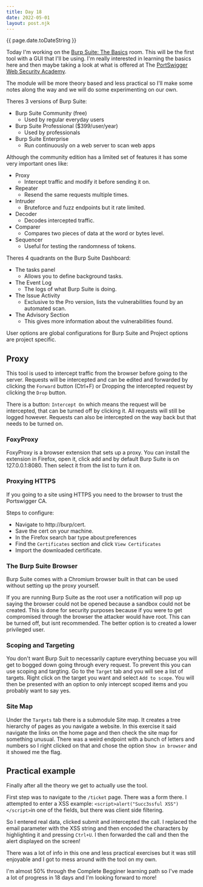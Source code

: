```yaml
---
title: Day 18
date: 2022-05-01
layout: post.njk
---
```


{{ page.date.toDateString }}

Today I'm working on the [Burp Suite: The Basics](https://tryhackme.com/room/burpsuitebasics) room. This will be the first tool with a GUI that I'll be using. I'm really interested in learning the basics here and then maybe taking a look at what is offered at The [PortSwigger Web Security Academy](https://portswigger.net/web-security).

The module will be more theory based and less practical so I'll make some notes along the way and we will do some experimenting on our own.

Theres 3 versions of Burp Suite:
- Burp Suite Community (free)
    - Used by regular everyday users
- Burp Suite Professional ($399/user/year)
    - Used by professionals
- Burp Suite Enterprise
    - Run continuously on a web server to scan web apps

Although the community edition has a limited set of features it has some very important ones like:
- Proxy
    - Intercept traffic and modify it before sending it on.
- Repeater
    - Resend the same requests multiple times.
- Intruder
    - Bruteforce and fuzz endpoints but it rate limited.
- Decoder
    - Decodes intercepted traffic.
- Comparer
    - Compares two pieces of data at the word or bytes level.
- Sequencer
    - Useful for testing the randomness of tokens.


Theres 4 quadrants on the Burp Suite Dashboard:
- The tasks panel
    - Allows you to define background tasks.
- The Event Log
    - The logs of what Burp Suite is doing.
- The Issue Activity
    - Exclusive to the Pro version, lists the vulnerabilities found by an automated scan.
- The Advisory Section 
    - This gives more information about the vulnerabilities found.

User options are global configurations for Burp Suite and Project options are project specific.


## Proxy

This tool is used to intercept traffic from the browser before going to the server. Requests will be intercepted and can be edited and forwarded by clicking the `Forward` button (Ctrl+F) or Dropping the intercepted request by clicking the `Drop` button.

There is a button: `Intercept On` which means the request will be intercepted, that can be turned off by clicking it. All requests will still be logged however. Requests can also be intercepted on the way back but that needs to be turned on.

### FoxyProxy
FoxyProxy is a browser extension that sets up a proxy. You can install the extension in Firefox, open it, click add and by default Burp Suite is on 127.0.0.1:8080. Then select it from the list to turn it on.

### Proxying HTTPS
If you going to a site using HTTPS you need to the browser to trust the Portswigger CA.

Steps to configure:
- Navigate to http://burp/cert.
- Save the cert on your machine.
- In the Firefox search bar type about:preferences
- Find the `Certificates` section and click `View Certificates`
- Import the downloaded certificate.

### The Burp Suite Browser

Burp Suite comes with a Chromium browser built in that can be used without setting up the proxy yourself.

If you are running Burp Suite as the root user a notification will pop up saying the browser could not be opened because a sandbox could not be created. This is done for security purposes because if you were to get compromised through the browser the attacker would have root. This can be turned off, but isnt recommended. The better option is to created a lower privileged user.

### Scoping and Targeting

You don't want Burp Suit to necessarily capture everything becuase you will get to bogged down going through every request. To prevent this you can use scoping and targting. Go to the `Target` tab and you will see a list of targets. Right click on the target you want and select `Add to scope`. You will then be presented with an option to only intercept scoped items and you probably want to say yes.

### Site Map

Under the `Targets` tab there is a submodule Site map. It creates a tree hierarchy of pages as you navigate a website. In this exercise it said navigate the links on the home page and then check the site map for something unusual. There was a weird endpoint with a bunch of letters and numbers so I right clicked on that and chose the option `Show in browser` and it showed me the flag.

## Practical example

Finally after all the theory we get to actually use the tool.

First step was to navigate to the `/ticket` page. There was a form there. I attempted to enter a XSS example: `<script>alert("Succ3ssful XSS")</script>`in one of the fields, but there was client side filtering.

So I entered real data, clicked submit and intercepted the call. I replaced the email parameter with the XSS string and then encoded the characters by highlighting it and pressing `Ctrl+U`. I then forwarded the call and then the alert displayed on the screen!

There was a lot of info in this one and less practical exercises but it was still enjoyable and I got to mess around with the tool on my own.

I'm almost 50% through the Complete Begginer learning path so I've made a lot of progress in 18 days and I'm looking forward to more!





